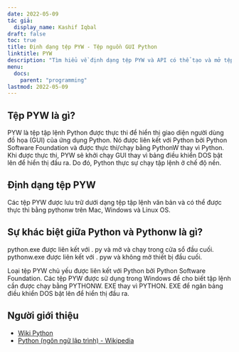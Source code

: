 ```yaml
---
date: 2022-05-09
tác giả:
  display_name: Kashif Iqbal
draft: false
toc: true
title: Định dạng tệp PYW - Tệp nguồn GUI Python
linktitle: PYW
description: "Tìm hiểu về định dạng tệp PYW và API có thể tạo và mở tệp PYW."
menu:
  docs:
    parent: "programming"
lastmod: 2022-05-09
---
```


## Tệp PYW là gì?

PYW là tệp tập lệnh Python được thực thi để hiển thị giao diện người dùng đồ họa (GUI) của ứng dụng Python. Nó được liên kết với Python bởi Python Software Foundation và được thực thi/chạy bằng PythonW thay vì Python. Khi được thực thi, PYW sẽ khởi chạy GUI thay vì bảng điều khiển DOS bật lên để hiển thị đầu ra. Do đó, Python thực sự chạy tập lệnh ở chế độ nền.

## Định dạng tệp PYW

Các tệp PYW được lưu trữ dưới dạng tệp tập lệnh văn bản và có thể được thực thi bằng pythonw trên Mac, Windows và Linux OS.

## Sự khác biệt giữa Python và Pythonw là gì?

python.exe được liên kết với . py và mở và chạy trong cửa sổ đầu cuối. pythonw.exe được liên kết với . pyw và không mở thiết bị đầu cuối.

Loại tệp PYW chủ yếu được liên kết với Python bởi Python Software Foundation. Các tệp PYW được sử dụng trong Windows để cho biết tập lệnh cần được chạy bằng PYTHONW. EXE thay vì PYTHON. EXE để ngăn bảng điều khiển DOS bật lên để hiển thị đầu ra.

## Người giới thiệu

* [Wiki Python](https://wiki.python.org/moin/Pyrex)
* [Python (ngôn ngữ lập trình) - Wikipedia](https://en.wikipedia.org/wiki/Python_(programming_language))

